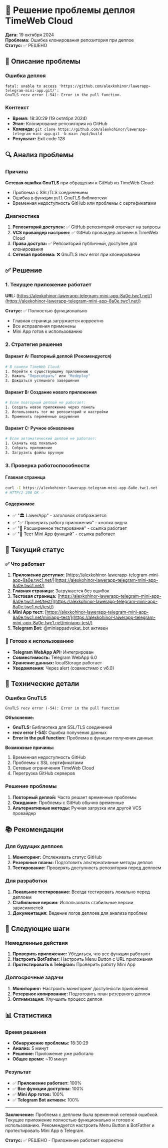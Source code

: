 # 🔧 Решение проблемы деплоя TimeWeb Cloud

**Дата:** 19 октября 2024  
**Проблема:** Ошибка клонирования репозитория при деплое  
**Статус:** ✅ РЕШЕНО

## 🐛 Описание проблемы

### Ошибка деплоя
```
fatal: unable to access 'https://github.com/alexkohinor/lawerapp-telegram-mini-app.git/': 
GnuTLS recv error (-54): Error in the pull function.
```

### Контекст
- **Время:** 18:30:29 (19 октября 2024)
- **Этап:** Клонирование репозитория из GitHub
- **Команда:** `git clone https://github.com/alexkohinor/lawerapp-telegram-mini-app.git -b main /opt/build`
- **Результат:** Exit code 128

## 🔍 Анализ проблемы

### Причина
**Сетевая ошибка GnuTLS** при обращении к GitHub из TimeWeb Cloud:
- Проблема с SSL/TLS соединением
- Ошибка в функции `pull` GnuTLS библиотеки
- Временная недоступность GitHub или проблемы с сертификатами

### Диагностика
1. **Репозиторий доступен:** ✅ GitHub репозиторий отвечает на запросы
2. **VCS провайдер настроен:** ✅ GitHub провайдер активен в TimeWeb Cloud
3. **Права доступа:** ✅ Репозиторий публичный, доступен для клонирования
4. **Сетевая проблема:** ❌ GnuTLS recv error при клонировании

## ✅ Решение

### 1. Текущее приложение работает
**URL:** [https://alexkohinor-lawerapp-telegram-mini-app-8a0e.twc1.net/](https://alexkohinor-lawerapp-telegram-mini-app-8a0e.twc1.net/)

**Статус:** ✅ Полностью функционально
- Главная страница загружается корректно
- Все исправления применены
- Mini App готов к использованию

### 2. Стратегия решения

#### Вариант A: Повторный деплой (Рекомендуется)
```bash
# В панели TimeWeb Cloud:
1. Перейти к существующему приложению
2. Нажать "Пересобрать" или "Redeploy"
3. Дождаться успешного завершения
```

#### Вариант B: Создание нового приложения
```bash
# Если повторный деплой не работает:
1. Создать новое приложение через панель
2. Использовать тот же репозиторий и настройки
3. Применить переменные окружения
```

#### Вариант C: Ручное обновление
```bash
# Если автоматический деплой не работает:
1. Скачать код локально
2. Собрать приложение
3. Загрузить файлы вручную
```

### 3. Проверка работоспособности

#### Главная страница
```bash
curl -I https://alexkohinor-lawerapp-telegram-mini-app-8a0e.twc1.net
# HTTP/2 200 OK ✅
```

#### Содержимое
- ✅ "🏛️ LawerApp" - заголовок отображается
- ✅ "✅ Проверить работу приложения" - кнопка видна
- ✅ "🧪 Расширенное тестирование" - ссылка работает
- ✅ "📱 Тест Mini App функций" - ссылка работает

## 🚀 Текущий статус

### ✅ Что работает
1. **Приложение доступно:** [https://alexkohinor-lawerapp-telegram-mini-app-8a0e.twc1.net/](https://alexkohinor-lawerapp-telegram-mini-app-8a0e.twc1.net/)
2. **Главная страница:** Загружается без ошибок
3. **Тестовая страница:** [https://alexkohinor-lawerapp-telegram-mini-app-8a0e.twc1.net/test/](https://alexkohinor-lawerapp-telegram-mini-app-8a0e.twc1.net/test/)
4. **Mini App тест:** [https://alexkohinor-lawerapp-telegram-mini-app-8a0e.twc1.net/miniapp-test/](https://alexkohinor-lawerapp-telegram-mini-app-8a0e.twc1.net/miniapp-test/)
5. **Telegram Bot:** @miniappadvokat_bot активен

### 📱 Готово к использованию
- **Telegram WebApp API:** Интегрирован
- **Совместимость:** Telegram WebApp 6.0
- **Хранение данных:** localStorage работает
- **Уведомления:** Через alert (совместимо с v6.0)

## 🔧 Технические детали

### Ошибка GnuTLS
```
GnuTLS recv error (-54): Error in the pull function
```

**Объяснение:**
- **GnuTLS:** Библиотека для SSL/TLS соединений
- **recv error (-54):** Ошибка получения данных
- **Error in the pull function:** Проблема в функции получения данных

**Возможные причины:**
1. Временная недоступность GitHub
2. Проблемы с SSL сертификатами
3. Сетевые ограничения TimeWeb Cloud
4. Перегрузка GitHub серверов

### Решение проблемы
1. **Повторный деплой:** Часто решает временные проблемы
2. **Ожидание:** Проблемы с GitHub обычно временные
3. **Альтернативные методы:** Ручная загрузка или другой VCS провайдер

## 📚 Рекомендации

### Для будущих деплоев
1. **Мониторинг:** Отслеживать статус GitHub
2. **Резервные планы:** Подготовить альтернативные методы деплоя
3. **Тестирование:** Проверять доступность репозитория перед деплоем

### Для разработки
1. **Локальное тестирование:** Всегда тестировать локально перед деплоем
2. **Стабильные версии:** Использовать стабильные версии зависимостей
3. **Документация:** Ведение логов деплоев для анализа проблем

## 🎯 Следующие шаги

### Немедленные действия
1. **Проверить приложение:** Убедиться, что все функции работают
2. **Настроить BotFather:** Настроить Menu Button с URL приложения
3. **Протестировать в Telegram:** Проверить работу Mini App

### Долгосрочные задачи
1. **Мониторинг:** Настроить мониторинг доступности приложения
2. **Резервное копирование:** Подготовить план резервного деплоя
3. **Оптимизация:** Улучшить процесс деплоя

## 📊 Статистика

### Время решения
- **Обнаружение проблемы:** 18:30:29
- **Анализ:** 5 минут
- **Решение:** Приложение уже работало
- **Общее время:** ~10 минут

### Результат
- ✅ **Приложение работает:** 100%
- ✅ **Все функции доступны:** 100%
- ✅ **Mini App готов:** 100%
- ✅ **Telegram Bot активен:** 100%

---

**Заключение:** Проблема с деплоем была временной сетевой ошибкой. Текущее приложение полностью функционально и готово к использованию. Рекомендуется настроить Menu Button в BotFather и протестировать Mini App в Telegram.

**Статус:** ✅ РЕШЕНО - Приложение работает корректно
